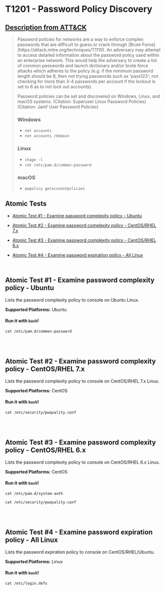 # T1201 - Password Policy Discovery
## [Description from ATT&CK](https://attack.mitre.org/wiki/Technique/T1201)
<blockquote>Password policies for networks are a way to enforce complex passwords that are difficult to guess or crack through [Brute Force](https://attack.mitre.org/techniques/T1110). An adversary may attempt to access detailed information about the password policy used within an enterprise network. This would help the adversary to create a list of common passwords and launch dictionary and/or brute force attacks which adheres to the policy (e.g. if the minimum password length should be 8, then not trying passwords such as 'pass123'; not checking for more than 3-4 passwords per account if the lockout is set to 6 as to not lock out accounts).

Password policies can be set and discovered on Windows, Linux, and macOS systems. (Citation: Superuser Linux Password Policies) (Citation: Jamf User Password Policies)

### Windows
* <code>net accounts</code>
* <code>net accounts /domain</code>

### Linux
* <code>chage -l <username></code>
* <code>cat /etc/pam.d/common-password</code>

### macOS
* <code>pwpolicy getaccountpolicies</code></blockquote>

## Atomic Tests

- [Atomic Test #1 - Examine password complexity policy - Ubuntu](#atomic-test-1---examine-password-complexity-policy---ubuntu)

- [Atomic Test #2 - Examine password complexity policy - CentOS/RHEL 7.x](#atomic-test-2---examine-password-complexity-policy---centosrhel-7x)

- [Atomic Test #3 - Examine password complexity policy - CentOS/RHEL 6.x](#atomic-test-3---examine-password-complexity-policy---centosrhel-6x)

- [Atomic Test #4 - Examine password expiration policy - All Linux](#atomic-test-4---examine-password-expiration-policy---all-linux)


<br/>

## Atomic Test #1 - Examine password complexity policy - Ubuntu
Lists the password complexity policy to console on Ubuntu Linux.

**Supported Platforms:** Ubuntu


#### Run it with `bash`!
```
cat /etc/pam.d/common-password
```
<br/>
<br/>

## Atomic Test #2 - Examine password complexity policy - CentOS/RHEL 7.x
Lists the password complexity policy to console on CentOS/RHEL 7.x Linux.

**Supported Platforms:** CentOS


#### Run it with `bash`!
```
cat /etc/security/pwquality.conf
```
<br/>
<br/>

## Atomic Test #3 - Examine password complexity policy - CentOS/RHEL 6.x
Lists the password complexity policy to console on CentOS/RHEL 6.x Linux.

**Supported Platforms:** CentOS


#### Run it with `bash`!
```
cat /etc/pam.d/system-auth

cat /etc/security/pwquality.conf
```
<br/>
<br/>

## Atomic Test #4 - Examine password expiration policy - All Linux
Lists the password expiration policy to console on CentOS/RHEL/Ubuntu.

**Supported Platforms:** Linux


#### Run it with `bash`!
```
cat /etc/login.defs
```
<br/>
